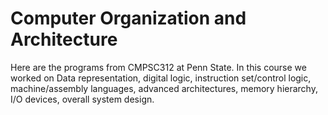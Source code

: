# Computer Organization and Architecture

Here are the programs from CMPSC312 at Penn State. 
In this course we worked on Data representation, digital logic, instruction set/control logic, machine/assembly languages, advanced architectures,
memory hierarchy, I/O devices, overall system design. 
